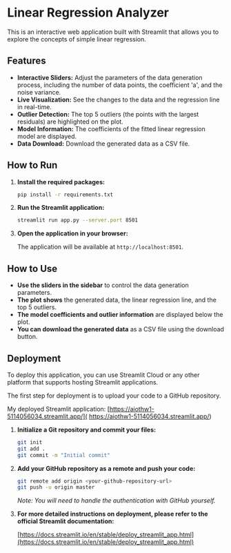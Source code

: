 # Linear Regression Analyzer

This is an interactive web application built with Streamlit that allows you to explore the concepts of simple linear regression.

## Features

*   **Interactive Sliders:** Adjust the parameters of the data generation process, including the number of data points, the coefficient 'a', and the noise variance.
*   **Live Visualization:** See the changes to the data and the regression line in real-time.
*   **Outlier Detection:** The top 5 outliers (the points with the largest residuals) are highlighted on the plot.
*   **Model Information:** The coefficients of the fitted linear regression model are displayed.
*   **Data Download:** Download the generated data as a CSV file.

## How to Run

1.  **Install the required packages:**

    ```bash
    pip install -r requirements.txt
    ```

2.  **Run the Streamlit application:**

    ```bash
    streamlit run app.py --server.port 8501
    ```

3.  **Open the application in your browser:**

    The application will be available at `http://localhost:8501`.

## How to Use

*   **Use the sliders in the sidebar** to control the data generation parameters.
*   **The plot shows** the generated data, the linear regression line, and the top 5 outliers.
*   **The model coefficients and outlier information** are displayed below the plot.
*   **You can download the generated data** as a CSV file using the download button.

## Deployment

To deploy this application, you can use Streamlit Cloud or any other platform that supports hosting Streamlit applications.

The first step for deployment is to upload your code to a GitHub repository.

My deployed Streamlit application: [https://aiothw1-5114056034.streamlit.app/]( https://aiothw1-5114056034.streamlit.app/)

1.  **Initialize a Git repository and commit your files:**

    ```bash
    git init
    git add .
    git commit -m "Initial commit"
    ```

2.  **Add your GitHub repository as a remote and push your code:**

    ```bash
    git remote add origin <your-github-repository-url>
    git push -u origin master
    ```

    *Note: You will need to handle the authentication with GitHub yourself.*

3.  **For more detailed instructions on deployment, please refer to the official Streamlit documentation:**

    [https://docs.streamlit.io/en/stable/deploy_streamlit_app.html](https://docs.streamlit.io/en/stable/deploy_streamlit_app.html)
